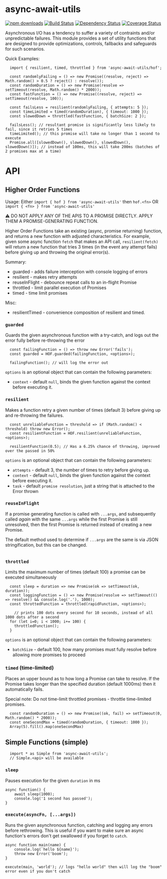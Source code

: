 # async-await-utils

[![npm downloads][downloads-image]][downloads-url] [![Build Status][travis-image]][travis-url] [![Dependency Status][daviddm-image]][daviddm-url] [![Coverage Status][coverage-image]][coverage-url]

Asynchronous I/O has a tendency to suffer a variety of contraints and/or unpredictable failures. This module provides a set of utility functions that are designed to provide optimizations, controls, fallbacks and safeguards for such scenarios.

Quick Examples:

```
  import { resilient, timed, throttled } from 'async-await-utils/hof';

  const randomlyFailing = () => new Promise((resolve, reject) => Math.random() > 0.5 ? reject() : resolve());
  const randomDuration = () => new Promise(resolve => setTimeout(resolve, Math.random() * 2000));
  const fastFunction = () => new Promise((resolve, reject) => setTimeout(resolve, 100));

  const failsLess = resilient(randomlyFailing, { attempts: 5 });
  const timeLimited = timed(randomDuration), { timeout: 1000 });
  const slowedDown = throttled(fastFunction, { batchSize: 2 });

  failsLess(); // resultant promise is significantly less likely to fail, since it retries 5 times
  timeLimited(); // this promise will take no longer than 1 second to execute
  Promise.all([slowedDown(), slowedDown(), slowedDown(), slowedDown()]); // instead of 100ms, this will take 200ms (batches of 2 promises max at a time)
```

# API

## Higher Order Functions

Usage: Either `import { hof } from 'async-await-utils'` then `hof.<fn>` OR `import { <fn> } from 'async-await-utils'`

⚠️  DO NOT APPLY ANY OF THE APIS TO A PROMISE DIRECTLY. APPLY THEM A PROMISE-GENERATING FUNCTION.

Higher Order Functions take an existing (async, promise returning) function, and returns a new function with adjusted characteristics. For example, given some async function `fetch` that makes an API call, `resilient(fetch)` will return a new function that tries 3 times (in the event any attempt fails) before giving up and throwing the original error(s).

Summary:

* guarded - adds failure interception with console logging of errors
* resilient - makes retry attempts
* reuseInFlight - debounce repeat calls to an in-flight Promise
* throttled - limit parallel execution of Promises
* timed - time limit promises

Misc:

* resilientTimed - convenience composition of resilient and timed.

### `guarded`

Guards the given asynchronous function with a try-catch, and logs out the error fully before re-throwing the error

```
  const failingFunction = () => throw new Error('fails');
  const guarded = HOF.guarded(failingFunction, <options>);

  failingFunction(); // will log the error out
```

`options` is an optional object that can contain the following parameters:

* `context` - default `null`, binds the given function against the context before executing it.

### `resilient`

Makes a function retry a given number of times (default 3) before giving up and re-throwing the failures.

```
  const unreliableFunction = threshold => if (Math.random() < threshold) throw new Error();
  const resilientFunction = HOF.resilient(unreliableFunction, <options>);

  resilientFunction(0.5); // Has a 6.25% chance of throwing, improved over the passed in 50%
 ```

`options` is an optional object that can contain the following parameters:

* `attempts` - default 3, the number of times to retry before giving up.
* `context` - default `null`, binds the given function against the context before executing it.
* `task` - default `promise resolution`, just a string that is attached to the Error thrown

### `reuseInFlight`

If a promise generating function is called with `...args`, and subsequently called _again_ with the same `...args` while the first Promise is still unresolved, then the first Promise is returned instead of creating a new Promise.

The default method used to determine if `...args` are the same is via JSON stringification, but this can be changed.

```
```

### `throttled`

Limits the maximum number of times (default 100) a promise can be executed simultaneously

```
  const sleep = duration => new Promise(ok => setTimeout(ok, duration));
  const loggingFunction = () => new Promise(resolve => setTimeout(() => resolve() && console.log('.'), 1000);
  const throttedFunction = throttled(rapidFunction, <options>);

	// prints 100 dots every second for 10 seconds, instead of all 1000 dots after a second
  for (let i=0; i < 1000; i+= 100) {
  	throttledFunction();
  }
```

`options` is an optional object that can contain the following parameters:

* `batchSize` - default 100, how many promises must fully resolve before allowing more promises to proceed

### `timed` (time-limited)

Places an upper bound as to how long a Promise can take to resolve. If the Promise takes longer than the specified duration (default 1000ms) then it automatically fails.

Special note: Do not time-limit throttled promises - throttle time-limited promises.

```
  const randomDuration = () => new Promise((ok, fail) => setTimeout(0, Math.random() * 2000));
  const oneSecondMax = timed(randomDuration, { timeout: 1000 });
  Array(5).fill().map(oneSecondMax)
```

## Simple Functions (simple)

```
  import * as Simple from 'async-await-utils';
  // Simple.<api> will be available
```

### `sleep`

Pauses execution for the given `duration` in ms

```
async function() {
	await sleep(1000);
	console.log('1 second has passed');
}
```

### `execute(asyncFn, [...args])`

Runs the given asynchronous function, catching and logging any errors before rethrowing. This is useful if you want to make sure an async function's errors don't get swallowed if you forget to `catch`.

```
async function main(name) {
	console.log(`hello ${name}');
	throw new Error('boom');
}

execute(main, 'world'); // logs "hello world" then will log the "boom" error even if you don't catch
```

[downloads-image]: https://img.shields.io/npm/dm/async-await-utils.svg?style=flat-square
[downloads-url]: https://www.npmjs.com/package/async-await-utils
[travis-image]: https://travis-ci.org/masotime/async-await-utils.svg?branch=master
[travis-url]: https://travis-ci.org/masotime/async-await-utils
[daviddm-image]: https://david-dm.org/masotime/async-await-utils.svg?theme=shields.io
[daviddm-url]: https://david-dm.org/masotime/async-await-utils
[coverage-image]: https://coveralls.io/repos/github/masotime/async-await-utils/badge.svg?branch=master
[coverage-url]: https://coveralls.io/github/masotime/async-await-utils?branch=master